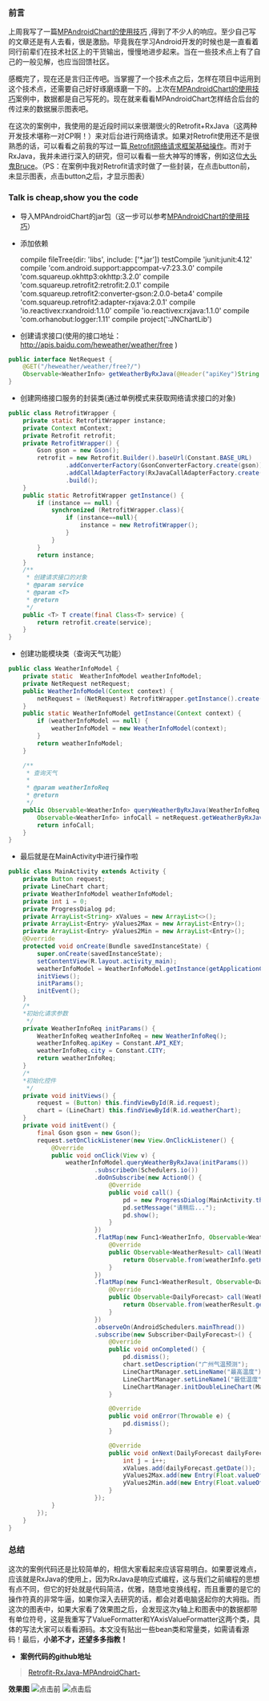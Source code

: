 ### **前言** ###
上周我写了一篇[MPAndroidChart的使用技巧](https://panyz.github.io/2016/08/02/MPAndroidChart%E7%9A%84%E4%BD%BF%E7%94%A8%E6%8A%80%E5%B7%A7/) ,得到了不少人的响应。至少自己写的文章还是有人去看，很是激励。毕竟我在学习Android开发的时候也是一直看着同行前辈们在技术社区上的干货输出，慢慢地进步起来。当在一些技术点上有了自己的一般见解，也应当回馈社区。

感概完了，现在还是言归正传吧。当掌握了一个技术点之后，怎样在项目中运用到这个技术点，还需要自己好好琢磨琢磨一下的。上次在[MPAndroidChart的使用技巧](https://panyz.github.io/2016/08/02/MPAndroidChart%E7%9A%84%E4%BD%BF%E7%94%A8%E6%8A%80%E5%B7%A7/)案例中，数据都是自己写死的。现在就来看看MPAndroidChart怎样结合后台的传过来的数据展示图表吧。

在这次的案例中，我使用的是近段时间以来很潮很火的Retrofit+RxJava（这两种开发技术堪称一对CP啊！）来对后台进行网络请求。如果对Retrofit使用还不是很熟悉的话，可以看看之前我的写过一篇[ Retrofit网络请求框架基础操作](http://blog.csdn.net/ppyyzz628/article/details/51322593)。而对于RxJava，我并未进行深入的研究，但可以看看一些大神写的博客，例如这位[大头鬼Bruce](http://blog.csdn.net/lzyzsd?viewmode=contents)。（PS：在案例中我对Retrofit请求时做了一些封装，在点击button前，未显示图表，点击button之后，才显示图表）

### **Talk is cheap,show you the code** ###

- 导入MPAndroidChart的jar包（这一步可以参考[MPAndroidChart的使用技巧](https://panyz.github.io/2016/08/02/MPAndroidChart%E7%9A%84%E4%BD%BF%E7%94%A8%E6%8A%80%E5%B7%A7/)）

- 添加依赖

    compile fileTree(dir: 'libs', include: ['*.jar'])
    testCompile 'junit:junit:4.12'
    compile 'com.android.support:appcompat-v7:23.3.0'
    compile 'com.squareup.okhttp3:okhttp:3.2.0'
    compile 'com.squareup.retrofit2:retrofit:2.0.1'
    compile 'com.squareup.retrofit2:converter-gson:2.0.0-beta4'
    compile 'com.squareup.retrofit2:adapter-rxjava:2.0.1'
    compile 'io.reactivex:rxandroid:1.1.0'
    compile 'io.reactivex:rxjava:1.1.0'
    compile 'com.orhanobut:logger:1.11'
    compile project(':JNChartLib')


- 创建请求接口(使用的接口地址：http://apis.baidu.com/heweather/weather/free )

```java 
public interface NetRequest {
    @GET("/heweather/weather/free?/")
    Observable<WeatherInfo> getWeatherByRxJava(@Header("apiKey")String apiKey, @Query("city")String city);
}
```

- 创建网络接口服务的封装类(通过单例模式来获取网络请求接口的对象)
```java
public class RetrofitWrapper {
    private static RetrofitWrapper instance;
    private Context mContext;
    private Retrofit retrofit;
    private RetrofitWrapper() {
        Gson gson = new Gson();
        retrofit = new Retrofit.Builder().baseUrl(Constant.BASE_URL)
                .addConverterFactory(GsonConverterFactory.create(gson))
                .addCallAdapterFactory(RxJavaCallAdapterFactory.create())
                .build();
    }
    public static RetrofitWrapper getInstance() {
        if (instance == null) {
            synchronized (RetrofitWrapper.class){
                if (instance==null){
                    instance = new RetrofitWrapper();
                }
            }
        }
        return instance;
    }
    /**
     * 创建请求接口的对象
     * @param service
     * @param <T>
     * @return
     */
    public <T> T create(final Class<T> service) {
        return retrofit.create(service);
    }
}
```

- 创建功能模块类（查询天气功能）
```java
public class WeatherInfoModel {
    private static  WeatherInfoModel weatherInfoModel;
    private NetRequest netRequest;
    public WeatherInfoModel(Context context) {
        netRequest = (NetRequest) RetrofitWrapper.getInstance().create(NetRequest.class);
    }
    public static WeatherInfoModel getInstance(Context context) {
        if (weatherInfoModel == null) {
            weatherInfoModel = new WeatherInfoModel(context);
        }
        return weatherInfoModel;
    }

    /**
     * 查询天气
     *
     * @param weatherInfoReq
     * @return
     */
    public Observable<WeatherInfo> queryWeatherByRxJava(WeatherInfoReq weatherInfoReq) {
        Observable<WeatherInfo> infoCall = netRequest.getWeatherByRxJava(weatherInfoReq.apiKey, weatherInfoReq.city);
        return infoCall;
    }
}
```

- 最后就是在MainActivity中进行操作啦
```java
public class MainActivity extends Activity {
    private Button request;
    private LineChart chart;
    private WeatherInfoModel weatherInfoModel;
    private int i = 0;
    private ProgressDialog pd;
    private ArrayList<String> xValues = new ArrayList<>();
    private ArrayList<Entry> yValues2Max = new ArrayList<Entry>();
    private ArrayList<Entry> yValues2Min = new ArrayList<Entry>();
    @Override
    protected void onCreate(Bundle savedInstanceState) {
        super.onCreate(savedInstanceState);
        setContentView(R.layout.activity_main);
        weatherInfoModel = WeatherInfoModel.getInstance(getApplicationContext());
        initViews();
        initParams();
        initEvent();
    }
    /*
    *初始化请求参数
     */
    private WeatherInfoReq initParams() {
        WeatherInfoReq weatherInfoReq = new WeatherInfoReq();
        weatherInfoReq.apiKey = Constant.API_KEY;
        weatherInfoReq.city = Constant.CITY;
        return weatherInfoReq;
    }
    /*
    *初始化控件
     */
    private void initViews() {
        request = (Button) this.findViewById(R.id.request);
        chart = (LineChart) this.findViewById(R.id.weatherChart);
    }
    private void initEvent() {
        final Gson gson = new Gson();
        request.setOnClickListener(new View.OnClickListener() {
            @Override
            public void onClick(View v) {
                weatherInfoModel.queryWeatherByRxJava(initParams())
                        .subscribeOn(Schedulers.io())
                        .doOnSubscribe(new Action0() {
                            @Override
                            public void call() {
                                pd = new ProgressDialog(MainActivity.this);
                                pd.setMessage("请稍后...");
                                pd.show();
                            }
                        })
                        .flatMap(new Func1<WeatherInfo, Observable<WeatherResult>>() {
                            @Override
                            public Observable<WeatherResult> call(WeatherInfo weatherInfo) {
                                return Observable.from(weatherInfo.getHeWeatherDataList());
                            }
                        })
                        .flatMap(new Func1<WeatherResult, Observable<DailyForecast>>() {
                            @Override
                            public Observable<DailyForecast> call(WeatherResult weatherResult) {
                                return Observable.from(weatherResult.getDaily_forecast());
                            }
                        })
                        .observeOn(AndroidSchedulers.mainThread())
                        .subscribe(new Subscriber<DailyForecast>() {
                            @Override
                            public void onCompleted() {
                                pd.dismiss();
                                chart.setDescription("广州气温预测");
                                LineChartManager.setLineName("最高温度");
                                LineChartManager.setLineName1("最低温度");
                                LineChartManager.initDoubleLineChart(MainActivity.this, chart, xValues, yValues2Max, yValues2Min);
                            }

                            @Override
                            public void onError(Throwable e) {
                                pd.dismiss();
                            }

                            @Override
                            public void onNext(DailyForecast dailyForecast) {
                                int j = i++;
                                xValues.add(dailyForecast.getDate());
                                yValues2Max.add(new Entry(Float.valueOf(dailyForecast.getTmp().getMaxTem()), j));
                                yValues2Min.add(new Entry(Float.valueOf(dailyForecast.getTmp().getMinTem()), j));
                            }
                        });
            }
        });
    }
}
```

### **总结** ###
这次的案例代码还是比较简单的，相信大家看起来应该容易明白。如果要说难点，应该就是RxJava的使用上，因为RxJava是响应式编程，这与我们之前编程的思想有点不同，但它的好处就是代码简洁，优雅，随意地变换线程，而且重要的是它的操作符真的非常牛逼，如果你深入去研究的话，都会对着电脑竖起你的大拇指。而这次的图表中，如果大家看了效果图之后，会发现这次y轴上和图表中的数据都带有单位符号，这是我重写了ValueFormatter和YAxisValueFormatter这两个类，具体的写法大家可以看看源码。本文没有贴出一些bean类和常量类，如需请看源码！最后，**小弟不才，还望多多指教！**

- **案例代码的github地址**

>  [Retrofit-RxJava-MPAndroidChart-](https://github.com/panyz/Retrofit-RxJava-MPAndroidChart-)

**效果图**
![点击前](http://img.blog.csdn.net/20160808162734173)
![点击后](http://img.blog.csdn.net/20160808162825528)
